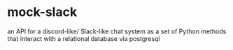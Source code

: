 # mock-slack
an API for a discord-like/ Slack-like chat system as a set of Python methods that interact with a relational database via postgresql
